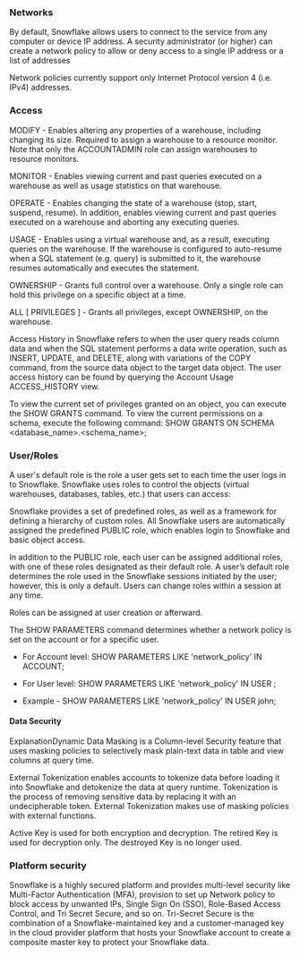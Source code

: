 ### Networks
By default, Snowflake allows users to connect to the service from any computer or 
device IP address. A security administrator (or higher) can create a network 
policy to allow or deny access to a single IP address or a list of addresses

Network policies currently support only Internet Protocol version 4 (i.e. IPv4) addresses.

### Access
MODIFY - Enables altering any properties of a warehouse, including changing its 
size. Required to assign a warehouse to a resource monitor. Note that only the 
ACCOUNTADMIN role can assign warehouses to resource monitors. 

MONITOR - Enables viewing current and past queries executed on a warehouse as 
well as usage statistics on that warehouse. 

OPERATE - Enables changing the state of a warehouse (stop, start, suspend, 
resume). In addition, enables viewing current and past queries executed on a 
warehouse and aborting any executing queries. 

USAGE - Enables using a virtual warehouse and, as a result, executing queries 
on the warehouse. If the warehouse is configured to auto-resume when a SQL 
statement (e.g. query) is submitted to it, the warehouse resumes automatically 
and executes the statement. 

OWNERSHIP - Grants full control over a warehouse. Only a single role can hold 
this privilege on a specific object at a time. 

ALL [ PRIVILEGES ] - Grants all privileges, except OWNERSHIP, on the warehouse.

Access History in Snowflake refers to when the user query reads column data and 
when the SQL statement performs a data write operation, such as INSERT, UPDATE, 
and DELETE, along with variations of the COPY command, from the source data 
object to the target data object. The user access history can be found by 
querying the Account Usage ACCESS_HISTORY view.

To view the current set of privileges granted on an object, you can execute the 
SHOW GRANTS command. To view the current permissions on a schema, execute the 
following command: SHOW GRANTS ON SCHEMA  <database_name>.<schema_name>;

### User/Roles
A user's default role is the role a user gets set to each time the user logs in 
to Snowflake. Snowflake uses roles to control the objects (virtual warehouses, 
databases, tables, etc.) that users can access: 

Snowflake provides a set of predefined roles, as well as a framework for 
defining a hierarchy of custom roles.      All Snowflake users are 
automatically assigned the predefined PUBLIC role, which enables login to 
Snowflake and basic object access. 

In addition to the PUBLIC role, each user can be assigned additional roles, 
with one of these roles designated as their default role. A user’s default role 
determines the role used in the Snowflake sessions initiated by the user; 
however, this is only a default. Users can change roles within a session at any 
time. 

Roles can be assigned at user creation or afterward.

The SHOW PARAMETERS command determines whether a network policy is set on the account or for a specific user.
- For Account level: SHOW PARAMETERS LIKE 'network_policy' IN ACCOUNT;

- For User level: SHOW PARAMETERS LIKE 'network_policy' IN USER <username>; 

- Example - SHOW PARAMETERS LIKE 'network_policy' IN USER john;


#### Data Security
ExplanationDynamic Data Masking is a Column-level Security feature that uses 
masking policies to selectively mask plain-text data in table and view columns 
at query time. 

External Tokenization enables accounts to tokenize data before loading it into 
Snowflake and detokenize the data at query runtime. Tokenization is the process 
of removing sensitive data by replacing it with an undecipherable token. 
External Tokenization makes use of masking policies with external functions.

Active Key is used for both encryption and decryption.  The retired Key is used 
for decryption only.  The destroyed Key is no longer used.

### Platform security
Snowflake is a highly secured platform and provides multi-level security like 
Multi-Factor Authentication (MFA), provision to set up Network policy to block 
access by unwanted IPs, Single Sign On (SSO), Role-Based Access Control, and 
Tri Secret Secure, and so on. Tri-Secret Secure is the combination of a 
Snowflake-maintained key and a customer-managed key in the cloud provider 
platform that hosts your Snowflake account to create a composite master key to 
protect your Snowflake data.
